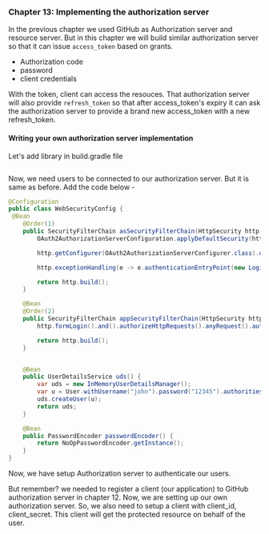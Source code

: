 ### Chapter 13: Implementing the authorization server

In the previous chapter we used GitHub as Authorization server and resource server. But in this chapter we will build similar authorization server so that it can issue `access_token` based on grants.

- Authorization code
- password
- client credentials

With the token, client can access the resouces. That authorization server will also provide `refresh_token` so that after access_token's expiry it can ask the authorization server to provide a brand new access_token with a new refresh_token.

#### Writing your own authorization server implementation

Let's add library in build.gradle file

```java

```

Now, we need users to be connected to our authorization server. But it is same as before. Add the code below - 

```java
@Configuration
public class WebSecurityConfig {
 @Bean
    @Order(1)
    public SecurityFilterChain asSecurityFilterChain(HttpSecurity http) throws Exception {
        OAuth2AuthorizationServerConfiguration.applyDefaultSecurity(http);

        http.getConfigurer(OAuth2AuthorizationServerConfigurer.class).oidc(Customizer.withDefaults());

        http.exceptionHandling(e -> e.authenticationEntryPoint(new LoginUrlAuthenticationEntryPoint("/login")));

        return http.build();
    }

    @Bean
    @Order(2)
    public SecurityFilterChain appSecurityFilterChain(HttpSecurity http) throws Exception {
        http.formLogin().and().authorizeHttpRequests().anyRequest().authenticated();

        return http.build();
    }


    @Bean
    public UserDetailsService uds() {
        var uds = new InMemoryUserDetailsManager();
        var u = User.withUsername("john").password("12345").authorities("read").build();
        uds.createUser(u);
        return uds;
    }

    @Bean
    public PasswordEncoder passwordEncoder() {
        return NoOpPasswordEncoder.getInstance();
    }
}
```
Now, we have setup Authorization server to authenticate our users.

But remember? we needed to register a client (our application) to GitHub authorization server in chapter 12. Now, we are setting up our own authorization server. So, we also need to setup a client with client_id, client_secret. This client will get the protected resource on behalf of the user.

